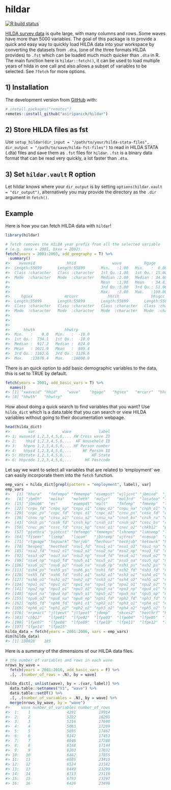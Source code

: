 
<!-- README.md is generated from README.Rmd. Please edit that file -->

# hildar

<!-- badges: start -->

[![R build
status](https://github.com/asiripanich/hildar/workflows/R-CMD-check/badge.svg)](https://github.com/asiripanich/hildar/actions)
<!-- badges: end -->

[HILDA survey data](https://melbourneinstitute.unimelb.edu.au/hilda) is
quite large, with many columns and rows. Some waves have more than 5000
variables. The goal of this package is to provide a quick and easy way
to quickly load HILDA data into your workspace by converting the
datasets from `.dta`, (one of the three formats HILDA provides) to
`.fst` which can be loaded much much quicker than `.dta` in R. The main
function here is `hildar::fetch()`, it can be used to load multiple
years of hilda in one call and also allows a subset of variables to be
selected. See `?fetch` for more options.

## 1\) Installation

The development version from [GitHub](https://github.com/) with:

``` r
# install.packages("remotes")
remotes::install_github("asiripanich/hildar")
```

## 2\) Store HILDA files as fst

Use `setup_hildar(dir_input = "/path/to/your/hilda-stata-files",
dir_output = "/path/to/save/hilda-fst-files")` to read in HILDA STATA
(.dta) files and save them as `.fst` files for `hildar`. `.fst` is a
binary data format that can be read very quickly, a lot faster than
`.dta`.

## 3\) Set `hildar.vault` R option

Let hildar knows where your `dir_output` is by setting
`options(hildar.vault = "dir_output")`, alternatively you may provide
the directory as the `.dir` argument in `fetch()`.

## Example

Here is how you can fetch HILDA data with `hildar`\!

``` r
library(hildar)

# fetch removes the HILDA year prefix from all the selected variable
# (e.g. axxx = 2001, bxxx = 2002).
fetch(years = 2001:2003, add_geography = T) %>%
  summary()
#>    xwaveid              hhid                wave          hgage       
#>  Length:55899       Length:55899       Min.   :1.00   Min.   :  0.00  
#>  Class :character   Class :character   1st Qu.:1.00   1st Qu.: 15.00  
#>  Mode  :character   Mode  :character   Median :2.00   Median : 34.00  
#>                                        Mean   :1.96   Mean   : 34.81  
#>                                        3rd Qu.:3.00   3rd Qu.: 51.00  
#>                                        Max.   :3.00   Max.   :100.00  
#>     hgsex              mrcurr             hhrih              hhsgcc         
#>  Length:55899       Length:55899       Length:55899       Length:55899      
#>  Class :character   Class :character   Class :character   Class :character  
#>  Mode  :character   Mode  :character   Mode  :character   Mode  :character  
#>                                                                             
#>                                                                             
#>                                                                             
#>      hhwth             hhwtrp       
#>  Min.   :    0.0   Min.   :  -10.0  
#>  1st Qu.:  734.1   1st Qu.:  -10.0  
#>  Median :  917.2   Median :  824.0  
#>  Mean   : 1021.9   Mean   :  809.4  
#>  3rd Qu.: 1162.6   3rd Qu.: 1129.6  
#>  Max.   :13878.4   Max.   :16000.0
```

There is an quick option to add basic demographic variables to the data,
this is set to TRUE by default.

``` r
fetch(years = 2001, add_basic_vars = T) %>% 
  names()
#> [1] "xwaveid" "hhid"    "wave"    "hgage"   "hgsex"   "mrcurr"  "hhrih"  
#> [8] "hhwth"   "hhwtrp"
```

How about doing a quick search to find variables that you want? Use
`hilda_dict` which is a data.table that you can search or view HILDA
variables without going to their documentation webpage.

``` r
head(hilda_dict)
#>        var            wave            label
#> 1: xwaveid 1,2,3,4,5,6,... XW Cross wave ID
#> 2:    hhid 1,2,3,4,5,6,...  HF Household ID
#> 3:   hhpno 1,2,3,4,5,6,... HF Person number
#> 4:   hhpid 1,2,3,4,5,6,...     HF Person ID
#> 5: hhstate 1,2,3,4,5,6,...         HF State
#> 6: hhpcode 1,2,3,4,5,6,...      HF Postcode
```

Let say we want to select all variables that are related to ‘employment’
we can easily incorporate them into the `fetch` function.

``` r
emp_vars = hilda_dict[grepl(pattern = "employment", label), var]
emp_vars
#>   [1] "hhura"   "fmfempo" "fmmempo" "esempst" "ujljcnt" "jbmind"  "jbempst"
#>   [8] "jbmlh"   "molha"   "molmth"  "molyr"   "mol3rd"  "losateo" "loimpew"
#>  [15] "jbmi06"  "es"      "esempdt" "molt"    "fmfemp"  "fmmemp"  "lshrcom"
#>  [22] "cnpu_fd" "cnpu_np" "cnpu_o1" "cnpu_o2" "cnpu_na" "cnph_o1" "cnph_o2"
#>  [29] "cnpc_ps" "cnpc_fd" "cnpc_o1" "cnpc_o2" "cnsu_ps" "cnsu_fd" "cnsu_kp"
#>  [36] "cnsu_np" "cnsu_o1" "cnsu_o2" "cnsu_na" "cnsh_bs" "cnsh_ru" "cnsh_re"
#>  [43] "cnsh_ps" "cnsh_fd" "cnsh_kp" "cnsh_o1" "cnsh_o2" "cnsc_bs" "cnsc_ru"
#>  [50] "cnsc_ps" "cnsc_fd" "cnsc_kp" "cnsc_o1" "cnsc_o2" "chkb12"  "pjothru"
#>  [57] "pjothra" "pjotcnt" "fmfempn" "fmmempn" "lshremp" "lsmnemp" "lsmncom"
#>  [64] "fisemr"  "lsemp"   "lscom"   "jbtremp" "ujtros"  "ncesop"  "rcesop" 
#>  [71] "rtgwage" "hepuwrk" "herjob"  "herhour" "hechjob" "hetowrk" "heonas" 
#>  [78] "hespeq"  "heothed" "nsu1_fd" "nsu1_o1" "nsu1_o2" "nsu1_na" "nsu1_np"
#>  [85] "nsu2_fd" "nsu2_o1" "nsu2_o2" "nsu2_na" "nsu2_np" "nsu3_fd" "nsu3_o1"
#>  [92] "nsu3_o2" "nsu3_na" "nsu3_np" "nsu4_fd" "nsu4_o1" "nsu4_o2" "nsu4_na"
#>  [99] "nsu4_np" "nsu5_fd" "nsu5_o1" "nsu5_o2" "nsu5_na" "nsu5_np" "nsu6_fd"
#> [106] "nsu6_o1" "nsu6_o2" "nsu6_na" "nsu6_np" "nsh1_ps" "nsh2_ps" "nsh3_ps"
#> [113] "nsh4_ps" "nsh5_ps" "nsh6_ps" "nsh1_fd" "nsh2_fd" "nsh3_fd" "nsh4_fd"
#> [120] "nsh5_fd" "nsh6_fd" "nsh1_o1" "nsh2_o1" "nsh3_o1" "nsh4_o1" "nsh5_o1"
#> [127] "nsh6_o1" "nsh1_o2" "nsh2_o2" "nsh3_o2" "nsh4_o2" "nsh5_o2" "nsh6_o2"
#> [134] "npu1_o1" "npu1_o2" "npu1_na" "npu1_np" "npu2_o1" "npu2_o2" "npu2_na"
#> [141] "npu2_np" "npu3_o1" "npu3_o2" "npu3_na" "npu3_np" "npu4_o1" "npu4_o2"
#> [148] "npu4_na" "npu4_np" "npu5_o1" "npu5_o2" "npu5_na" "npu5_np" "npu6_o1"
#> [155] "npu6_o2" "npu6_na" "npu6_np" "nph1_fd" "nph2_fd" "nph3_fd" "nph4_fd"
#> [162] "nph5_fd" "nph6_fd" "nph1_o1" "nph2_o1" "nph3_o1" "nph4_o1" "nph5_o1"
#> [169] "nph6_o1" "nph1_o2" "nph2_o2" "nph3_o2" "nph4_o2" "nph5_o2" "nph6_o2"
#> [176] "nrpmact" "jttpewt" "jttpeot" "jdemp"   "skces2"  "heothrf" "heothdk"
#> [183] "chb12"   "lfpe01"  "lfpe02"  "lfpe03"  "lfpe04"  "lfpe05"  "lfpe06" 
#> [190] "lfpe07"  "lfpe08"  "lfpe09"  "lfpe10"  "lfpe11"  "lfpe12"  "lfpe13" 
#> [197] "lfpe14"  "lfpe15"
hilda_data = fetch(years = 2001:2006, vars = emp_vars)
dim(hilda_data)
#> [1] 108028    185
```

Here is a summary of the dimensions of our HILDA data files.

``` r
# the number of variables and rows in each wave
nrows_by_wave = 
  fetch(years = 2001:2016, add_basic_vars = F) %>%
  .[, .(number_of_rows = .N), by = wave]

hilda_dict[, unlist(wave), by = .(var, label)] %>% 
  data.table::setnames("V1", "wave") %>%
  data.table::setDT() %>%
  .[, .(number_of_variables = .N), by = wave] %>%
  merge(nrows_by_wave, by = "wave")
#>     wave number_of_variables number_of_rows
#>  1:    1                4291          19914
#>  2:    2                5222          18295
#>  3:    3                5216          17690
#>  4:    4                5083          17209
#>  5:    5                5895          17467
#>  6:    6                6142          17453
#>  7:    7                6046          17280
#>  8:    8                6188          17144
#>  9:    9                6203          17632
#> 10:   10                6482          17855
#> 11:   11                6685          23415
#> 12:   12                6524          23182
#> 13:   13                6449          23299
#> 14:   14                6713          23110
#> 15:   15                6793          23297
#> 16:   16                6426          23496
```
